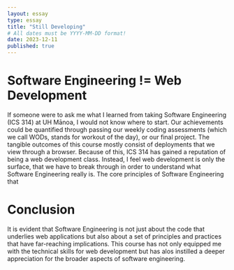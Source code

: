 ```yaml
---
layout: essay
type: essay
title: "Still Developing"
# All dates must be YYYY-MM-DD format!
date: 2023-12-11
published: true
---
```

# Software Engineering != Web Development

If someone were to ask me what I learned from taking Software Engineering (ICS 314) at UH Mānoa, I would not know where to start. Our achievements could be quantified through passing our weekly coding assessments (which we call WODs, stands for workout of the day), or our final project. The tangible outcomes of this course mostly consist of deployments that we view through a browser. Because of this, ICS 314 has gained a reputation of being a web development class. Instead, I feel web development is only the surface, that we have to break through in order to understand what Software Engineering really is. The core principles of Software Engineering that 

# 


# Conclusion

It is evident that Software Engineering is not just about the code that underlies web applications but also about a set of principles and practices that have far-reaching implications. This course has not only equipped me with the technical skills for web development but has alos instilled a deeper appreciation for the broader aspects of software engineering. 